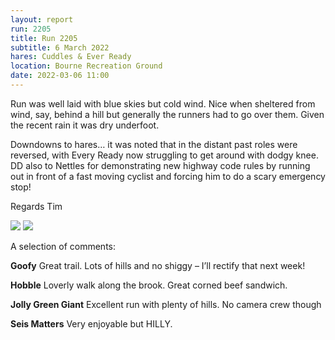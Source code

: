 ```yaml
---
layout: report
run: 2205
title: Run 2205
subtitle: 6 March 2022
hares: Cuddles & Ever Ready
location: Bourne Recreation Ground
date: 2022-03-06 11:00
---
```


Run was well laid with blue skies but cold wind. Nice when sheltered from wind, say, behind a hill but generally the runners had to go over them. Given the recent rain it was dry underfoot.

Downdowns to hares… it was noted that in the distant past roles were reversed, with Every Ready now struggling to get around with dodgy knee. DD also to Nettles for demonstrating new highway code rules by running out in front of a fast moving cyclist and forcing him to do a scary emergency stop!

Regards Tim

<img src="{{ '/assets/img/scribe/2205/2205-2.jpg' | prepend: site.baseurl }}" class="post-img">
<img src="{{ '/assets/img/scribe/2205/2205-1.jpg' | prepend: site.baseurl }}" class="post-img">

A selection of comments:

__Goofy__ Great trail. Lots of hills and no shiggy – I’ll rectify that next week!

__Hobble__ Loverly walk along the brook. Great corned beef sandwich.

__Jolly Green Giant__ Excellent run with plenty of hills. No camera crew though

__Seis Matters__ Very enjoyable but HILLY.



